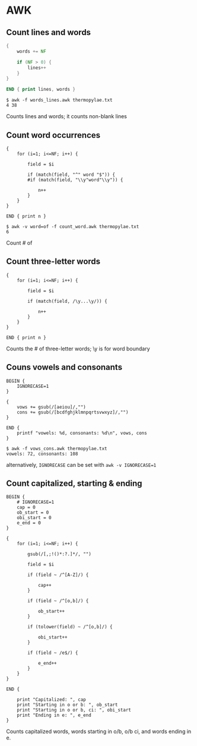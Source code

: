 # AWK 

## Count lines and words

```awk
{
    words += NF

    if (NF > 0) {
        lines++
    }
}

END { print lines, words }

```

```
$ awk -f words_lines.awk thermopylae.txt 
4 38
```

Counts lines and words; it counts non-blank lines  

## Count word occurrences  

```
{
    for (i=1; i<=NF; i++) {

        field = $i

        if (match(field, "^" word "$")) {
        #if (match(field, "\\y"word"\\y")) {

            n++
        }
    }
}

END { print n }
```

```
$ awk -v word=of -f count_word.awk thermopylae.txt 
6
```
Count # of  

## Count three-letter words

```
{
    for (i=1; i<=NF; i++) {

        field = $i

        if (match(field, /\y...\y/)) {

            n++
        }
    }
}

END { print n }
```

Counts the # of three-letter words; \y is for word boundary  

## Couns vowels and consonants  

```
BEGIN { 
    IGNORECASE=1 
}

{
    vows += gsub(/[aeiou]/,"")
    cons += gsub(/[bcdfghjklmnpqrtsvwxyz]/,"")
}

END {
    printf "vowels: %d, consonants: %d\n", vows, cons
}

```

```
$ awk -f vows_cons.awk thermopylae.txt 
vowels: 72, consonants: 108
```

alternatively, `IGNORECASE` can be set with `awk -v IGNORECASE=1`  


## Count capitalized, starting & ending

```
BEGIN {
    # IGNORECASE=1
    cap = 0
    ob_start = 0
    obi_start = 0
    e_end = 0
}

{
    for (i=1; i<=NF; i++) {

        gsub(/[,;!()*:?.]*/, "")

        field = $i

        if (field ~ /^[A-Z]/) {

            cap++
        }

        if (field ~ /^[o,b]/) {

            ob_start++
        }        

        if (tolower(field) ~ /^[o,b]/) {

            obi_start++
        }

        if (field ~ /e$/) {

            e_end++
        }
    }
}

END {  

    print "Capitalized: ", cap 
    print "Starting in o or b: ", ob_start 
    print "Starting in o or b, ci: ", obi_start
    print "Ending in e: ", e_end 
}
```
Counts capitalized words, words starting in o/b, o/b ci, and words ending in e.   
